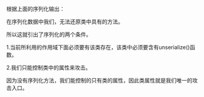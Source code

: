 

根据上面的序列化输出：

在序列化数据中我们，无法还原类中具有的方法。

所以这就引出了序列化的两个条件。

1.当前所利用的作用域下面必须要有该类存在，该类中必须要含有unserialize()函数。

2.我们只能控制类中的属性来攻击。

因为没有序列化方法，我们能控制的只有类的属性，因此类属性就是我们唯一的攻击入口。